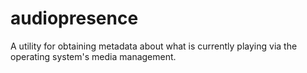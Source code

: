 # audiopresence
A utility for obtaining metadata about what is currently playing via the operating system's media management.
